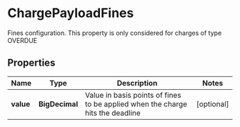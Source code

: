 

# ChargePayloadFines

Fines configuration. This property is only considered for charges of type OVERDUE

## Properties

| Name | Type | Description | Notes |
|------------ | ------------- | ------------- | -------------|
|**value** | **BigDecimal** | Value in basis points of fines to be applied when the charge hits the deadline |  [optional] |



